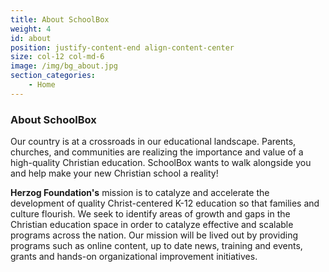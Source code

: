 ```yaml
---
title: About SchoolBox
weight: 4
id: about
position: justify-content-end align-content-center
size: col-12 col-md-6
image: /img/bg_about.jpg
section_categories:
    - Home
---
```

<h3 class="sectionTitle text-blue">About SchoolBox</h3>
                    <p>Our country is at a crossroads in our educational landscape. Parents, churches, and communities are realizing the importance and value of a high-quality Christian education. SchoolBox wants to walk alongside you and help make your new Christian school a reality!</p>
                        <p><strong>Herzog Foundation's</strong> mission is to catalyze and accelerate the development of quality Christ-centered K-12 education so that families and culture flourish. We seek to identify areas of growth and gaps in the Christian education space in order to catalyze effective and scalable programs across the nation. Our mission will be lived out by providing programs such as online content, up to date news, training and events, grants and hands-on organizational improvement initiatives.</p>